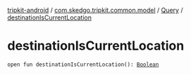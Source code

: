 [tripkit-android](../../index.md) / [com.skedgo.tripkit.common.model](../index.md) / [Query](index.md) / [destinationIsCurrentLocation](./destination-is-current-location.md)

# destinationIsCurrentLocation

`open fun destinationIsCurrentLocation(): `[`Boolean`](https://kotlinlang.org/api/latest/jvm/stdlib/kotlin/-boolean/index.html)